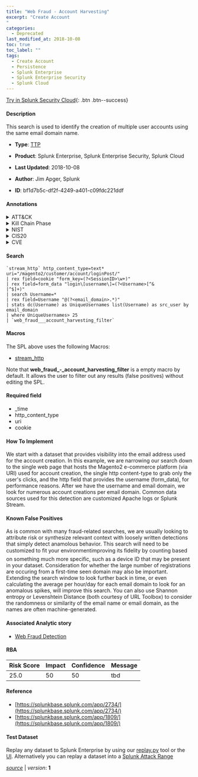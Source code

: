 ```yaml
---
title: "Web Fraud - Account Harvesting"
excerpt: "Create Account
"
categories:
  - Deprecated
last_modified_at: 2018-10-08
toc: true
toc_label: ""
tags:
  - Create Account
  - Persistence
  - Splunk Enterprise
  - Splunk Enterprise Security
  - Splunk Cloud
---
```




[Try in Splunk Security Cloud](https://www.splunk.com/en_splunk_app_enrichmentus/cyber-security.html){: .btn .btn--success}

#### Description

This search is used to identify the creation of multiple user accounts using the same email domain name.

- **Type**: [TTP](https://github.com/splunk/security_content/wiki/Detection-Analytic-Types)
- **Product**: Splunk Enterprise, Splunk Enterprise Security, Splunk Cloud

- **Last Updated**: 2018-10-08
- **Author**: Jim Apger, Splunk
- **ID**: bf1d7b5c-df2f-4249-a401-c09fdc221ddf


#### Annotations

<details>
  <summary>ATT&CK</summary>

<div markdown="1">


| ID             | Technique        |  Tactic             |
| -------------- | ---------------- |-------------------- |
| [T1136](https://attack.mitre.org/techniques/T1136/) | Create Account | Persistence |

</div>
</details>


<details>
  <summary>Kill Chain Phase</summary>

<div markdown="1">

* Actions on Objectives


</div>
</details>


<details>
  <summary>NIST</summary>

<div markdown="1">

* DE.CM
* DE.DP



</div>
</details>

<details>
  <summary>CIS20</summary>

<div markdown="1">

* CIS 16



</div>
</details>

<details>
  <summary>CVE</summary>

<div markdown="1">


</div>
</details>

#### Search

```
`stream_http` http_content_type=text* uri="/magento2/customer/account/loginPost/" 
| rex field=cookie "form_key=(?<SessionID>\w+)" 
| rex field=form_data "login\[username\]=(?<Username>[^&
|^$]+)" 
| search Username=* 
| rex field=Username "@(?<email_domain>.*)" 
| stats dc(Username) as UniqueUsernames list(Username) as src_user by email_domain 
| where UniqueUsernames> 25 
| `web_fraud___account_harvesting_filter`
```

#### Macros
The SPL above uses the following Macros:
* [stream_http](https://github.com/splunk/security_content/blob/develop/macros/stream_http.yml)

Note that **web_fraud_-_account_harvesting_filter** is a empty macro by default. It allows the user to filter out any results (false positives) without editing the SPL.

#### Required field
* _time
* http_content_type
* uri
* cookie


#### How To Implement
We start with a dataset that provides visibility into the email address used for the account creation. In this example, we are narrowing our search down to the single web page that hosts the Magento2 e-commerce platform (via URI) used for account creation, the single http content-type to grab only the user's clicks, and the http field that provides the username (form_data), for performance reasons.  After we have the username and email domain, we look for numerous account creations per email domain.  Common data sources used for this detection are customized Apache logs or Splunk Stream.

#### Known False Positives
As is common with many fraud-related searches, we are usually looking to attribute risk or synthesize relevant context with loosely written detections that simply detect anamolous behavior. This search will need to be customized to fit your environment&#151;improving its fidelity by counting based on something much more specific, such as a device ID that may be present in your dataset. Consideration for whether the large number of registrations are occuring from a first-time seen domain may also be important.  Extending the search window to look further back in time, or even calculating the average per hour/day for each email domain to look for an anomalous spikes, will improve this search.  You can also use Shannon entropy or Levenshtein Distance (both courtesy of URL Toolbox) to consider the randomness or similarity of the email name or email domain, as the names are often machine-generated.

#### Associated Analytic story
* [Web Fraud Detection](/stories/web_fraud_detection)




#### RBA

| Risk Score  | Impact      | Confidence   | Message      |
| ----------- | ----------- |--------------|--------------|
| 25.0 | 50 | 50 | tbd |


#### Reference

* [https://splunkbase.splunk.com/app/2734/](https://splunkbase.splunk.com/app/2734/)
* [https://splunkbase.splunk.com/app/1809/](https://splunkbase.splunk.com/app/1809/)



#### Test Dataset
Replay any dataset to Splunk Enterprise by using our [replay.py](https://github.com/splunk/attack_data#using-replaypy) tool or the [UI](https://github.com/splunk/attack_data#using-ui).
Alternatively you can replay a dataset into a [Splunk Attack Range](https://github.com/splunk/attack_range#replay-dumps-into-attack-range-splunk-server)



[*source*](https://github.com/splunk/security_content/tree/develop/detections/deprecated/web_fraud_-_account_harvesting.yml) \| *version*: **1**